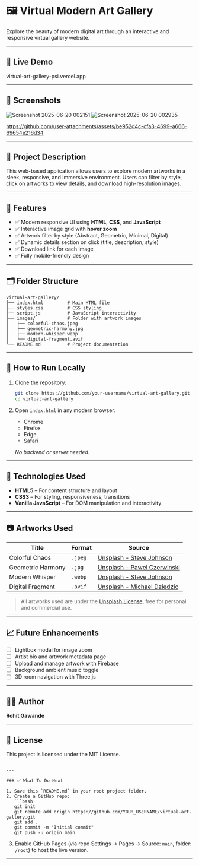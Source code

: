 # 🖼️ Virtual Modern Art Gallery

Explore the beauty of modern digital art through an interactive and responsive virtual gallery website.

---

## 🚀 Live Demo

virtual-art-gallery-psi.vercel.app

---

## 📸 Screenshots

![Screenshot 2025-06-20 002151](https://github.com/user-attachments/assets/6536c9d9-a5d4-475c-b6e1-cf4e79b34d8d)
![Screenshot 2025-06-20 002935](https://github.com/user-attachments/assets/6b3d27c1-f7f7-41e6-ad9e-91f1fef5972d)



https://github.com/user-attachments/assets/be952d4c-cfa3-4699-a666-69654e216d34


---

## 📌 Project Description

This web-based application allows users to explore modern artworks in a sleek, responsive, and immersive environment. Users can filter by style, click on artworks to view details, and download high-resolution images.

---

## 🎯 Features

- ✅ Modern responsive UI using **HTML**, **CSS**, and **JavaScript**
- ✅ Interactive image grid with **hover zoom**
- ✅ Artwork filter by style (Abstract, Geometric, Minimal, Digital)
- ✅ Dynamic details section on click (title, description, style)
- ✅ Download link for each image
- ✅ Fully mobile-friendly design

---

## 🗂️ Folder Structure

```
virtual-art-gallery/
├── index.html         # Main HTML file
├── styles.css         # CSS styling
├── script.js          # JavaScript interactivity
├── images/            # Folder with artwork images
│   ├── colorful-chaos.jpeg
│   ├── geometric-harmony.jpg
│   ├── modern-whisper.webp
│   └── digital-fragment.avif
└── README.md          # Project documentation
```

---

## 🧪 How to Run Locally

1. Clone the repository:
   ```bash
   git clone https://github.com/your-username/virtual-art-gallery.git
   cd virtual-art-gallery
   ```

2. Open `index.html` in any modern browser:
   - Chrome
   - Firefox
   - Edge
   - Safari

   _No backend or server needed._

---

## 🧰 Technologies Used

- **HTML5** – For content structure and layout
- **CSS3** – For styling, responsiveness, transitions
- **Vanilla JavaScript** – For DOM manipulation and interactivity

---

## 📷 Artworks Used

| Title              | Format   | Source |
|-------------------|----------|--------|
| Colorful Chaos     | `.jpeg`  | [Unsplash - Steve Johnson](https://unsplash.com/photos/UZUzvJEvKnI) |
| Geometric Harmony  | `.jpg`   | [Unsplash - Pawel Czerwinski](https://unsplash.com/photos/3k9PGKWt7ik) |
| Modern Whisper     | `.webp`  | [Unsplash - Steve Johnson](https://unsplash.com/photos/dHIAD-jMw6g) |
| Digital Fragment   | `.avif`  | [Unsplash - Michael Dziedzic](https://unsplash.com/photos/rnPGCe7LsQo) |

> All artworks used are under the [Unsplash License](https://unsplash.com/license), free for personal and commercial use.

---

## 📈 Future Enhancements

- [ ] Lightbox modal for image zoom
- [ ] Artist bio and artwork metadata page
- [ ] Upload and manage artwork with Firebase
- [ ] Background ambient music toggle
- [ ] 3D room navigation with Three.js

---

## 🧑‍💻 Author

**Rohit Gawande**

---

## 📄 License

This project is licensed under the MIT License.

```

---

### ✅ What To Do Next

1. Save this `README.md` in your root project folder.
2. Create a GitHub repo:
   ```bash
   git init
   git remote add origin https://github.com/YOUR_USERNAME/virtual-art-gallery.git
   git add .
   git commit -m "Initial commit"
   git push -u origin main
   ```

3. Enable GitHub Pages (via repo Settings → Pages → Source: `main`, folder: `/root`) to host the live version.

---
